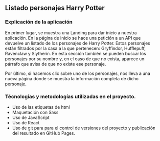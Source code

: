 ## Listado personajes Harry Potter

### Explicación de la aplicación

En primer lugar, se muestra una Landing para dar inicio a nuestra aplicación. En la página de inicio se hace una petición a un API que devuelve un listado de los personajes de Harry Potter. Estos personajes están filtrados por la casa a la que pertenecen: Gryffindor, Hufflepuff, Ravenclaw y Slytherin. En esta sección también se pueden buscar los personajes por su nombre y, en el caso de que no exista, aparece un párrafo que avisa de que no existe ese personaje.

Por último, si hacemos clic sobre uno de los personajes, nos lleva a una nueva página donde se muestra la información completa de dicho personaje.

### Técnologías y metodologías utilizadas en el proyecto.

- Uso de las etiquetas de html
- Maquetación con Sass
- Uso de JavaScript
- Uso de React
- Uso de git para para el control de versiones del proyecto y publicación del resultado en GitHub Pages.
